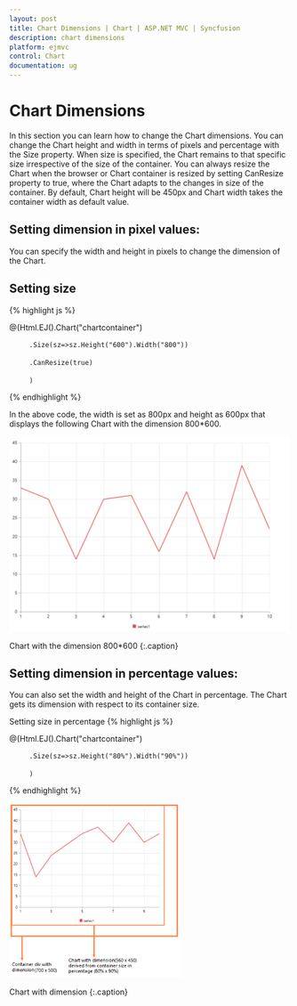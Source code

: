 ```yaml
---
layout: post
title: Chart Dimensions | Chart | ASP.NET MVC | Syncfusion
description: chart dimensions
platform: ejmvc
control: Chart
documentation: ug
---
```


# Chart Dimensions

In this section you can learn how to change the Chart dimensions. You can change the Chart height and width in terms of pixels and percentage with the Size property. When size is specified, the Chart remains to that specific size irrespective of the size of the container. You can always resize the Chart when the browser or Chart container is resized by setting CanResize property to true, where the Chart adapts to the changes in size of the container. By default, Chart height will be 450px and Chart width takes the container width as default value.

## Setting dimension in pixel values:

You can specify the width and height in pixels to change the dimension of the Chart. 

## Setting size 
{% highlight js %}

@(Html.EJ().Chart("chartcontainer")

         .Size(sz=>sz.Height("600").Width("800"))

         .CanResize(true)

         )

{% endhighlight  %}

In the above code, the width is set as 800px and height as 600px that displays the following Chart with the dimension 800*600.



![](Chart-Dimensions_images/Chart-Dimensions_img1.png)

Chart with the dimension 800*600
{:.caption}

## Setting dimension in percentage values:

You can also set the width and height of the Chart in percentage. The Chart gets its dimension with respect to its container size.

Setting size in percentage
{% highlight js %}


@(Html.EJ().Chart("chartcontainer")

         .Size(sz=>sz.Height("80%").Width("90%"))

         )

{% endhighlight  %}

![](Chart-Dimensions_images/Chart-Dimensions_img2.png)

Chart with dimension
{:.caption}
